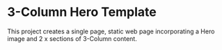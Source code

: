# 3-Column Hero Template

This project creates a single page, static web page incorporating a Hero image and 2 x sections of 3-Column content.
